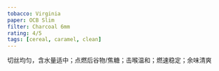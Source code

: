 ```yaml
---
tobacco: Virginia
paper: OCB Slim
filter: Charcoal 6mm
rating: 4/5
tags: [cereal, caramel, clean]
---
```

切丝均匀，含水量适中；点燃后谷物/焦糖；击喉温和；燃速稳定；余味清爽
